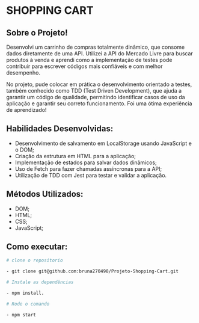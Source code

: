 # SHOPPING CART

## Sobre o Projeto!

Desenvolvi um carrinho de compras totalmente dinâmico, que consome dados diretamente de uma API. Utilizei a API do Mercado Livre para buscar produtos à venda e aprendi como a implementação de testes pode contribuir para escrever códigos mais confiáveis e com melhor desempenho.

No projeto, pude colocar em prática o desenvolvimento orientado a testes, também conhecido como TDD (Test Driven Development), que ajuda a garantir um código de qualidade, permitindo identificar casos de uso da aplicação e garantir seu correto funcionamento. Foi uma ótima experiência de aprendizado!

## Habilidades Desenvolvidas:

- Desenvolvimento de salvamento em LocalStorage usando JavaScript e o DOM;
- Criação da estrutura em HTML para a aplicação;
- Implementação de estados para salvar dados dinâmicos;
- Uso de Fetch para fazer chamadas assíncronas para a API;
- Utilização de TDD com Jest para testar e validar a aplicação.

## Métodos Utilizados:

- DOM;
- HTML;
- CSS;
- JavaScript;

## Como executar:
 
 ```bash
 # clone o repositorio
 
- git clone git@github.com:bruna270498/Projeto-Shopping-Cart.git

# Instale as dependências

- npm install.

# Rode o comando

- npm start

```
